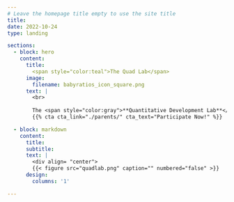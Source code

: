 ```yaml
---
# Leave the homepage title empty to use the site title
title:
date: 2022-10-24
type: landing

sections:
  - block: hero
    content:
      title: 
        <span style="color:teal">The Quad Lab</span>
      image:
        filename: babyratios_icon_square.png
      text: |
        <br>
        
        The <span style="color:gray">**Quantitative Development Lab**</span>  is a developmental cognitive science research lab at Rutgers University, affiliated with both the Rutgers Center for Cognitive Science (RuCCs) and the Department of Psychology. Our mission is to understand the cognitive processes driving our ability to reason about and use mathematical information throughout infancy, childhood, and into adulthood. 
        {{% cta cta_link="./parents/" cta_text="Participate Now!" %}}

  - block: markdown
    content:
      title:
      subtitle:
      text: |
        <div align= "center">
        {{< figure src="quadlab.png" caption="" numbered="false" >}}
      design:
        columns: '1'

---
```

